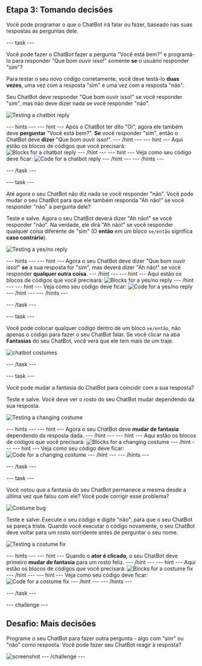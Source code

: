 ## Etapa 3: Tomando decisões

Você pode programar o que o ChatBot irá falar ou fazer, baseado nas suas respostas às perguntas dele.

--- task ---

Você pode fazer o ChatBot fazer a pergunta "Você está bem?" e programá-lo para responder "Que bom ouvir isso!" somente **se** o usuário responder "sim"?

Para testar o seu novo código corretamente, você deve testá-lo **duas vezes**, uma vez com a resposta "sim" e uma vez com a resposta "não".

Seu ChatBot deve responder "Que bom ouvir isso!" se você responder "sim", mas não deve dizer nada se você responder "não".

![Testing a chatbot reply](images/chatbot-if-test.png)

--- hints --- --- hint --- Após o ChatBot ter dito "Oi", agora ele também deve **perguntar** "Você está bem?". **Se** você responder "sim", então o ChatBot deve **dizer** "Que bom ouvir isso!". --- /hint --- --- hint --- Aqui estão os blocos de códigos que você precisará: ![Blocks for a chatbot reply](images/chatbot-if-blocks.png) --- /hint --- --- hint --- Veja como seu código deve ficar: ![Code for a chatbot reply](images/chatbot-if-code.png) --- /hint --- --- /hints ---

--- /task ---

--- task ---

Até agora o seu ChatBot não diz nada se você responder "não". Você pode mudar o seu ChatBot para que ele também responda "Ah não!" se você responder "não" a pergunta dele?

Teste e salve. Agora o seu ChatBot deverá dizer "Ah não!" se você responder "não". Na verdade, ele dirá "Ah não!" se você responder qualquer coisa diferente de "sim" (O **então** em um bloco `se/então` significa **caso contrário**).

![Testing a yes/no reply](images/chatbot-if-else-test.png)

--- hints --- --- hint --- Agora o seu ChatBot deve dizer "Que bom ouvir isso!" **se** a sua resposta for "sim", mas deverá dizer "Ah não!" se você responder **qualquer outra coisa**. --- /hint --- --- hint --- Aqui estão os blocos de códigos que você precisará: ![Blocks for a yes/no reply](images/chatbot-if-else-blocks.png) --- /hint --- --- hint --- Veja como seu código deve ficar: ![Code for a yes/no reply](images/chatbot-if-else-code.png) --- /hint --- --- /hints ---

--- /task ---

--- task ---

Você pode colocar qualquer código dentro de um bloco `se/então`, não apenas o código para fazer o seu ChatBot falar. Se você clicar na aba **Fantasias** do seu ChatBot, você verá que ele tem mais de um traje.

![chatbot costumes](images/chatbot-costume-view.png)

--- /task ---

--- task ---

Você pode mudar a fantasia do ChatBot para coincidir com a sua resposta?

Teste e salve. Você deve ver o rosto do seu ChatBot mudar dependendo da sua resposta.

![Testing a changing costume](images/chatbot-costume-test.png)

--- hints --- --- hint --- Agora o seu ChatBot deve **mudar de fantasia** dependendo da resposta dada. --- /hint --- --- hint --- Aqui estão os blocos de códigos que você precisará: ![Blocks for a changing costume](images/chatbot-costume-blocks.png) --- /hint --- --- hint --- Veja como seu código deve ficar: ![Code for a changing costume](images/chatbot-costume-code.png) --- /hint --- --- /hints ---

--- /task ---

--- task ---

Você notou que a fantasia do seu ChatBot permanece a mesma desde a última vez que falou com ele? Você pode corrigir esse problema?

![Costume bug](images/chatbot-costume-bug-test.png)

Teste e salve: Execute o seu código e digite "não", para que o seu ChatBot se pareça triste. Quando você executar o código novamente, o seu ChatBot deve voltar para um rosto sorridente antes de perguntar o seu nome.

![Testing a costume fix](images/chatbot-costume-fix-test.png)

--- hints --- --- hint --- Quando o **ator é clicado**, o seu ChatBot deve primeiro **mudar de fantasia** para um rosto feliz. --- /hint --- --- hint --- Aqui estão os blocos de códigos que você precisará: ![Blocks for a costume fix](images/chatbot-costume-fix-blocks.png) --- /hint --- --- hint --- Veja como seu código deve ficar: ![Code for a costume fix](images/chatbot-costume-fix-code.png) --- /hint --- --- /hints ---

--- /task ---

--- challenge ---

## Desafio: Mais decisões

Programe o seu ChatBot para fazer outra pergunta - algo com "sim" ou "não" como resposta. Você pode fazer seu ChatBot reagir à resposta?

![screenshot](images/chatbot-joke.png) --- /challenge ---